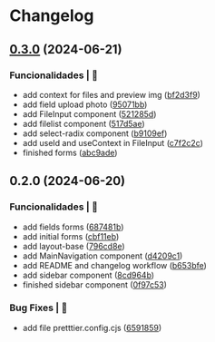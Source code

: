 # Changelog

## [0.3.0](https://github.com/alexsandroferreira/tailwind-next-form/compare/0.2.0...0.3.0) (2024-06-21)


### Funcionalidades | 🏁

* add context for files and preview img ([bf2d3f9](https://github.com/alexsandroferreira/tailwind-next-form/commit/bf2d3f9064a7e6c4b48b281fd196d589de77aba8))
* add field upload photo ([95071bb](https://github.com/alexsandroferreira/tailwind-next-form/commit/95071bbb69981af7c1b0b9cafa1e8d880b0f1794))
* add FileInput component ([521285d](https://github.com/alexsandroferreira/tailwind-next-form/commit/521285da16333092291928315534a133403c31cf))
* add filelist component ([517d5ae](https://github.com/alexsandroferreira/tailwind-next-form/commit/517d5aefef297717795f8140417aca14ab3300a9))
* add select-radix component ([b9109ef](https://github.com/alexsandroferreira/tailwind-next-form/commit/b9109efa5e6dc71aa797acd5d23f3d193218b9e3))
* add useId and useContext in FileInput ([c7f2c2c](https://github.com/alexsandroferreira/tailwind-next-form/commit/c7f2c2ca2b1c724f01005653b3d8ff2f2b4ad5b8))
* finished forms ([abc9ade](https://github.com/alexsandroferreira/tailwind-next-form/commit/abc9adef385c83ba2475b566dedc79b8522fb07e))

## 0.2.0 (2024-06-20)


### Funcionalidades | 🏁

* add fields forms ([687481b](https://github.com/alexsandroferreira/tailwind-next-form/commit/687481b15eed22460ddbcd01b7361c1ccfc4a7da))
* add initial forms ([cbf11eb](https://github.com/alexsandroferreira/tailwind-next-form/commit/cbf11eb1d7de3a6b79963f1b0a77c61521587e04))
* add layout-base ([796cd8e](https://github.com/alexsandroferreira/tailwind-next-form/commit/796cd8e80bf8492ab435333393ce3a2967686ac1))
* add MainNavigation component ([d4209c1](https://github.com/alexsandroferreira/tailwind-next-form/commit/d4209c147784dda373f812c1a9e20da3ab16225e))
* add README and changelog workflow ([b653bfe](https://github.com/alexsandroferreira/tailwind-next-form/commit/b653bfeb9264eb4eee7bf562549a381a0fc53728))
* add sidebar component ([8cd964b](https://github.com/alexsandroferreira/tailwind-next-form/commit/8cd964b659e9d577e4e53aa1d56289de0128b2d7))
* finished sidebar component ([0f97c53](https://github.com/alexsandroferreira/tailwind-next-form/commit/0f97c537831dff0961ed2c71307bca02c01f7f47))


### Bug Fixes | 🚨

* add file pretttier.config.cjs ([6591859](https://github.com/alexsandroferreira/tailwind-next-form/commit/65918595a570930bb23b55f37c3d6fd6271fc76b))
